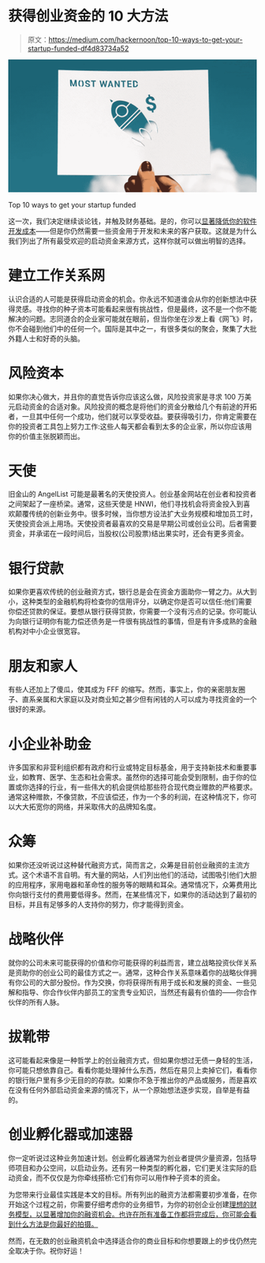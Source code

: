 # 获得创业资金的 10 大方法

> 原文：<https://medium.com/hackernoon/top-10-ways-to-get-your-startup-funded-df4d83734a52>

![](img/5d67ad1e81c943a991ebc08a643d05b4.png)

Top 10 ways to get your startup funded

这一次，我们决定继续谈论钱，并触及财务基础。是的，你可以[显著降低你的软件开发成本](https://perceptionbox.io/blog/6-ways-to-make-your-software-development-cheaper/)——但是你仍然需要一些资金用于开发和未来的客户获取。这就是为什么我们列出了所有最受欢迎的启动资金来源方式，这样你就可以做出明智的选择。

# 建立工作关系网

认识合适的人可能是获得启动资金的机会。你永远不知道谁会从你的创新想法中获得灵感。寻找你的种子资本可能看起来很有挑战性，但是最终，这不是一个你不能解决的问题。志同道合的企业家可能就在眼前，但当你坐在沙发上看《网飞》时，你不会碰到他们中的任何一个。国际是其中之一，有很多类似的聚会，聚集了大批外籍人士和好奇的头脑。

# 风险资本

如果你决心做大，并且你的直觉告诉你应该这么做，风险投资家是寻求 100 万美元启动资金的合适对象。风险投资的概念是将他们的资金分散给几个有前途的开拓者，一旦其中任何一个成功，他们就可以享受收益。要获得吸引力，你肯定需要在你的投资者工具包上努力工作:这些人每天都会看到太多的企业家，所以你应该用你的价值主张脱颖而出。

# 天使

旧金山的 AngelList 可能是最著名的天使投资人。创业基金网站在创业者和投资者之间架起了一座桥梁。通常，这些天使是 HNWI，他们寻找机会将资金投入到喜欢颠覆传统的创新业务中。很多时候，当你想方设法扩大业务规模和增加员工时，天使投资会派上用场。天使投资者最喜欢的交易是早期公司或创业公司。后者需要资金，并承诺在一段时间后，当股权(公司股票)结出果实时，还会有更多资金。

# 银行贷款

如果你更喜欢传统的创业融资方式，银行总是会在资金方面助你一臂之力。从大到小，这种类型的金融机构将检查你的信用评分，以确定你是否可以信任:他们需要你偿还贷款的保证。要想从银行获得贷款，你需要一个没有污点的记录。你可能认为向银行证明你有能力偿还债务是一件很有挑战性的事情，但是有许多成熟的金融机构对中小企业很宽容。

# 朋友和家人

有些人还加上了傻瓜，使其成为 FFF 的缩写。然而，事实上，你的亲密朋友圈子、直系亲属和大家庭以及对商业知之甚少但有闲钱的人可以成为寻找资金的一个很好的来源。

# 小企业补助金

许多国家和非营利组织都有政府和行业或特定目标基金，用于支持新技术和重要事业，如教育、医学、生态和社会需求。虽然你的选择可能会受到限制，由于你的位置或你选择的行业，有一些伟大的机会提供给那些符合现代商业赠款的严格要求。通常这种赠款，不像贷款，不应该偿还，作为一个多的利润，在这种情况下，你可以大大拓宽你的网络，并采取伟大的品牌知名度。

# 众筹

如果你还没听说过这种替代融资方式，简而言之，众筹是目前创业融资的主流方式。这个术语不言自明。有大量的网站，人们列出他们的活动，试图吸引他们大胆的应用程序，家用电器和革命性的服务等的眼睛和耳朵。通常情况下，众筹费用比你向银行支付的费用要低得多。然而，在某些情况下，如果你的活动达到了最初的目标，并且有足够多的人支持你的努力，你才能得到资金。

# 战略伙伴

就你的公司未来可能获得的价值和你可能获得的利益而言，建立战略投资伙伴关系是资助你的创业公司的最佳方式之一。通常，这种合作关系意味着你的战略伙伴拥有你公司的大部分股份。作为交换，你将获得所有用于成长和发展的资金、一些见解和指导、你合作伙伴内部员工的宝贵专业知识，当然还有最有价值的——你合作伙伴的所有人脉。

# 拔靴带

这可能看起来像是一种哲学上的创业融资方式，但如果你想过无债一身轻的生活，你可能只想依靠自己。看看你能处理掉什么东西，然后在易贝上卖掉它们，看看你的银行账户里有多少无目的的存款。如果你不急于推出你的产品或服务，而是喜欢在没有任何外部启动资金来源的情况下，从一个原始想法逐步实现，自举是有益的。

# 创业孵化器或加速器

你一定听说过这种业务加速计划。创业孵化器通常为创业者提供少量资源，包括导师项目和办公空间，以启动业务。还有另一种类型的孵化器，它们更关注实际的启动资金，而不仅仅是为你牵线搭桥:它们有你可以用作种子资本的资金。

为您带来行业最佳实践是本文的目标。所有列出的融资方法都需要初步准备，在你开始这个过程之前，你需要仔细考虑你的业务细节，为你的初创企业创建[理想的财务模型，以显著增加你的融资机会。也许在所有准备工作都将完成后，你可能会看到什么方法是你最好的拍摄。](https://finmodelslab.com/startup-financial-model/)

然而，在无数的创业融资机会中选择适合你的商业目标和你想要跟上的步伐仍然完全取决于你。祝你好运！